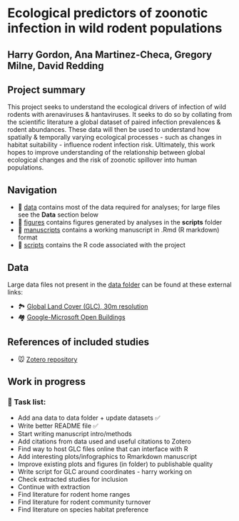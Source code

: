 # Ecological predictors of zoonotic infection in wild rodent populations

## Harry Gordon, Ana Martinez-Checa, Gregory Milne, David Redding

## Project summary
This project seeks to understand the ecological drivers of infection of wild rodents with arenaviruses & hantaviruses. It seeks to do so by collating from the scientific literature a global dataset of paired infection prevalences & rodent abundances. These data will then be used to understand how spatially & temporally varying ecological processes - such as changes in habitat suitability - influence rodent infection risk. Ultimately, this work hopes to improve understanding of the relationship between global ecological changes and the risk of zoonotic spillover into human populations.

## Navigation
* 📁 [data](https://github.com/BioDivHealth/rodent-zoonoses/tree/main/data) contains most of the data required for analyses; for large files see the **Data** section below
* 📁 [figures](https://github.com/BioDivHealth/rodent-zoonoses/tree/main/figures) contains figures generated by analyses in the **scripts** folder
* 📁 [manuscripts](https://github.com/BioDivHealth/rodent-zoonoses/tree/main/manuscripts) contains a working manuscript in .Rmd (R markdown) format
* 📁 [scripts](https://github.com/BioDivHealth/rodent-zoonoses/tree/main/scripts) contains the R code associated with the project

## Data
Large data files not present in the [data folder](https://github.com/BioDivHealth/rodent-zoonoses/tree/main/data) can be found at these external links:
* 🏞 [Global Land Cover (GLC), 30m resolution](https://zenodo.org/records/8239305)
* 🏘 [Google-Microsoft Open Buildings](https://beta.source.coop/vida/google-microsoft-open-buildings/)

## References of included studies
* 🐭 [Zotero repository](https://www.zotero.org/groups/5615047/rodent-zoonoses)

## Work in progress
### :wrench: Task list:
- Add ana data to data folder + update datasets :white_check_mark:
- Write better README file :white_check_mark:
- Start writing manuscript intro/methods
- Add citations from data used and useful citations to Zotero
- Find way to host GLC files online that can interface with R
- Add interesting plots/infographics to Rmarkdown manuscript
- Improve existing plots and figures (in folder) to publishable quality
- Write script for GLC around coordinates - harry working on
- Check extracted studies for inclusion
- Continue with extraction
- Find literature for rodent home ranges
- Find literature for rodent community turnover
- Find literature on species habitat preference

